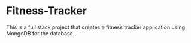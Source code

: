 # Fitness-Tracker
This is a full stack project that creates a fitness tracker application using MongoDB for the database.
